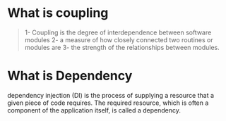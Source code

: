# What is coupling

  > 1- Coupling is the degree of interdependence between software modules 
  > 2- a measure of how closely connected two routines or modules are
  > 3- the strength of the relationships between modules.


# What is Dependency

  dependency injection (DI) is the process of supplying a resource that a given piece of code requires.
  The required resource, which is often a component of the application itself, is called a dependency. 
